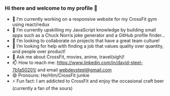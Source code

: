 ### Hi there and welcome to my profile 👋

- 🔭 I’m currently working on a responsive website for my CrossFit gym using react/redux
- 🌱 I’m currently upskilling my JavaScript knowledge by building small apps such as a Chuck Norris joke generator and a GitHub profile finder...
- 👯 I’m looking to collaborate on projects that have a great team culture!
- 🤔 I’m looking for help with finding a job that values quality over quantity, and people over product!
- 💬 Ask me about CrossFit, movies, anime, travel(sigh)!
- 📫 How to reach me: https://www.linkedin.com/in/david-steel-7b1a50201/ and email webdevsteel@gmail.com
- 😄 Pronouns: He/Him/CrossFit junkie
- ⚡ Fun fact: I am addicted to CrossFit and enjoy the occasional craft beer (currently a fan of the sours)

